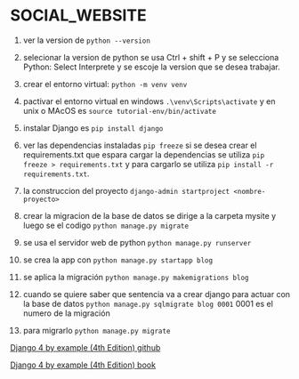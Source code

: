 # SOCIAL_WEBSITE

1. ver la version de `python --version`

2. selecionar la version de python se usa Ctrl + shift + P  y se selecciona Python: Select Interprete y se escoje la version que se desea trabajar.

3. crear el entorno virtual: `python -m venv venv`

4. pactivar el entorno virtual en windows `.\venv\Scripts\activate` y en unix o MAcOS es `source tutorial-env/bin/activate` 

5. instalar Django es `pip install django`

6.  ver las dependencias instaladas `pip freeze` si se desea crear el requirements.txt que espara cargar la dependencias se utiliza `pip freeze > requirements.txt` y para cargarlo se utiliza `pip install -r requirements.txt`.

7. la construccion del proyecto `django-admin startproject <nombre-proyecto>`

8. crear la migracion de la base de datos se dirige a la carpeta mysite y luego se el codigo `python manage.py migrate`

9. se usa el servidor web de python `python manage.py runserver`

10. se crea la app con `python manage.py startapp blog`

11. se aplica la migración `python manage.py makemigrations blog`

12. cuando se quiere saber que sentencia va a crear django para actuar con la base de datos `python manage.py sqlmigrate blog 0001` 0001 es el numero de la migración

13. para migrarlo `python manage.py migrate` 

[Django 4 by example (4th Edition) github](https://github.com/PacktPublishing/Django-4-by-example)

[Django 4 by example (4th Edition) book](https://books.google.es/books?id=GLaEEAAAQBAJ&pg=PA171&hl=es&source=gbs_selected_pages&cad=1#v=onepage&q&f=false)